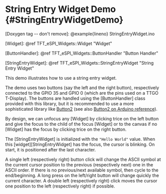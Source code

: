 String Entry Widget Demo {#StringEntryWidgetDemo}
========================

[Doxygen tag -- don't remove]: @example{lineno} StringEntryWidget.ino

[Widget]: @ref TFT_eSPI_Widgets::Widget "Widget"

[ButtonHandler]: @ref TFT_eSPI_Widgets::ButtonHandler "Button Handler"

[StringEntryWidget]: @ref TFT_eSPI_Widgets::StringEntryWidget "String Entry Widget"

[Button2]: https://github.com/LennartHennigs/Button2

[Button2Ref]: https://www.arduino.cc/reference/en/libraries/button2/

This demo illustrates how to use a string entry widget.

The demo uses two buttons (say the left and the right button),
respectively connected to the GPIO 35 and GPIO 0 (which are the pins
used on a TTGO T-Display). The buttons are handled using the
[ButtonHandler] class provided with this library, but it is
recommended to use a more sophisticated library like [Button2][] (see
also [Button2 on Arduino reference][Button2Ref]).

By design, we can unfocus any [Widget] by clicking trice on the left
button and give the focus to the child of the focus [Widget] or to the
canvas if no [Widget] has the focus by clicking trice on the right
button.

The [StringEntryWidget] is initialized with the `"Hello World"`
value. When this [widget][StringEntryWidget] has the focus, the cursor
is blinking. On start, it is positioned after the last character.

A single left (respectively right) button click will change the ASCII
symbol at the current cursor position to the previous (respectively
next) one in the ASCII order. If there is no previous/next available
symbol, then cycle to the end/beginning. A long press on the
left/right button will change quickly the current character. A double
left (respectively right) click moves the cursor one position to the
left (respectively right) if possible.

<!--
Local Variables:
eval: (flyspell-mode)
ispell-local-dictionary: "american"
End:
-->
